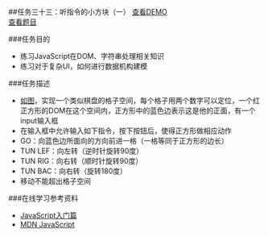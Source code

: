 ##任务三十三：听指令的小方块（一）
[查看DEMO](https://rawgit.com/cjlalala/2016-IFE/master/phase02/task33/task33.html)<br>
[查看题目](http://ife.baidu.com/2016/task/detail?taskId=33)

###任务目的
* 练习JavaScript在DOM、字符串处理相关知识
* 练习对于复杂UI，如何进行数据机构建模

###任务描述
* [如图](http://7xrp04.com1.z0.glb.clouddn.com/task_2_33_1.jpg)，实现一个类似棋盘的格子空间，每个格子用两个数字可以定位，一个红正方形的DOM在这个空间内，正方形中的蓝色边表示这是他的正面，有一个input输入框
* 在输入框中允许输入如下指令，按下按钮后，使得正方形做相应动作
* GO：向蓝色边所面向的方向前进一格（一格等同于正方形的边长）
* TUN LEF：向左转（逆时针旋转90度）
* TUN RIG：向右转（顺时针旋转90度）
* TUN BAC：向右转（旋转180度）
* 移动不能超出格子空间

###在线学习参考资料
* [JavaScript入门篇](http://www.imooc.com/view/36)
* [MDN JavaScript](https://developer.mozilla.org/zh-CN/docs/Web/JavaScript)
